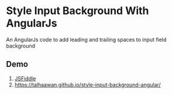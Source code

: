 # Style Input Background With AngularJs

An AngularJs code to add leading and trailing spaces to input field background

## Demo
1. [JSFiddle](http://jsfiddle.net/TalhaAwan/p4zvvmcf/)
2. https://talhaawan.github.io/style-input-background-angular/

